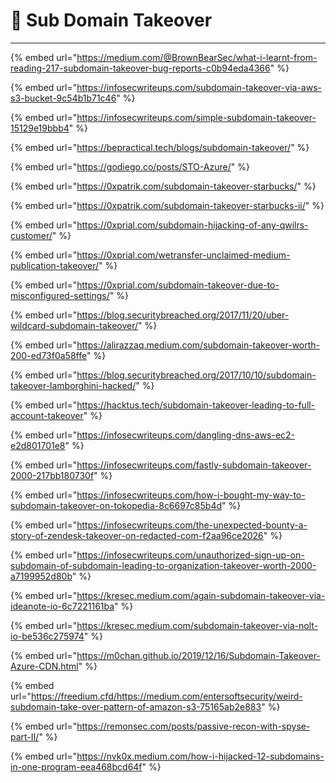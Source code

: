 # 🚡 Sub Domain Takeover

***

{% embed url="https://medium.com/@BrownBearSec/what-i-learnt-from-reading-217-subdomain-takeover-bug-reports-c0b94eda4366" %}

{% embed url="https://infosecwriteups.com/subdomain-takeover-via-aws-s3-bucket-9c54b1b71c46" %}

{% embed url="https://infosecwriteups.com/simple-subdomain-takeover-15129e19bbb4" %}

{% embed url="https://bepractical.tech/blogs/subdomain-takeover/" %}

{% embed url="https://godiego.co/posts/STO-Azure/" %}

{% embed url="https://0xpatrik.com/subdomain-takeover-starbucks/" %}

{% embed url="https://0xpatrik.com/subdomain-takeover-starbucks-ii/" %}

{% embed url="https://0xprial.com/subdomain-hijacking-of-any-qwilrs-customer/" %}

{% embed url="https://0xprial.com/wetransfer-unclaimed-medium-publication-takeover/" %}

{% embed url="https://0xprial.com/subdomain-takeover-due-to-misconfigured-settings/" %}

{% embed url="https://blog.securitybreached.org/2017/11/20/uber-wildcard-subdomain-takeover/" %}

{% embed url="https://alirazzaq.medium.com/subdomain-takeover-worth-200-ed73f0a58ffe" %}

{% embed url="https://blog.securitybreached.org/2017/10/10/subdomain-takeover-lamborghini-hacked/" %}

{% embed url="https://hacktus.tech/subdomain-takeover-leading-to-full-account-takeover" %}

{% embed url="https://infosecwriteups.com/dangling-dns-aws-ec2-e2d801701e8" %}

{% embed url="https://infosecwriteups.com/fastly-subdomain-takeover-2000-217bb180730f" %}

{% embed url="https://infosecwriteups.com/how-i-bought-my-way-to-subdomain-takeover-on-tokopedia-8c6697c85b4d" %}

{% embed url="https://infosecwriteups.com/the-unexpected-bounty-a-story-of-zendesk-takeover-on-redacted-com-f2aa96ce2026" %}

{% embed url="https://infosecwriteups.com/unauthorized-sign-up-on-subdomain-of-subdomain-leading-to-organization-takeover-worth-2000-a7199952d80b" %}

{% embed url="https://kresec.medium.com/again-subdomain-takeover-via-ideanote-io-6c7221161ba" %}

{% embed url="https://kresec.medium.com/subdomain-takeover-via-nolt-io-be536c275974" %}

{% embed url="https://m0chan.github.io/2019/12/16/Subdomain-Takeover-Azure-CDN.html" %}

{% embed url="https://freedium.cfd/https://medium.com/entersoftsecurity/weird-subdomain-take-over-pattern-of-amazon-s3-75165ab2e883" %}

{% embed url="https://remonsec.com/posts/passive-recon-with-spyse-part-II/" %}

{% embed url="https://nvk0x.medium.com/how-i-hijacked-12-subdomains-in-one-program-eea468bcd64f" %}
